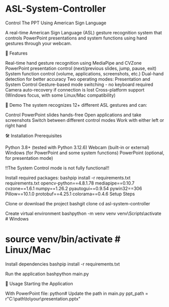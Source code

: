 # ASL-System-Controller
Control The PPT Using American Sign Language

A real-time American Sign Language (ASL) gesture recognition system that controls PowerPoint presentations and system functions using hand gestures through your webcam.

🌟 Features

Real-time hand gesture recognition using MediaPipe and CVZone
PowerPoint presentation control (next/previous slides, jump, pause, exit)
System function control (volume, applications, screenshots, etc.)
Dual-hand detection for better accuracy
Two operating modes: Presentation and System Control
Gesture-based mode switching - no keyboard required
Camera auto-recovery if connection is lost
Cross-platform support (Windows focus, with some Linux/Mac compatibility)

🎥 Demo
The system recognizes 12+ different ASL gestures and can:

Control PowerPoint slides hands-free
Open applications and take screenshots
Switch between different control modes
Work with either left or right hand

🛠️ Installation
Prerequisites

Python 3.8+ (tested with Python 3.12.6)
Webcam (built-in or external)
Windows (for PowerPoint and some system functions)
PowerPoint (optional, for presentation mode)

!!The System Control mode is not fully functional!!

Install required packages:
bashpip install -r requirements.txt
requirements.txt
opencv-python==4.8.1.78
mediapipe==0.10.7
cvzone==1.6.1
numpy==1.26.2
pyautogui==0.9.54
pywin32==306
Pillow==10.1.0
protobuf==4.25.1
colorama==0.4.6
Setup Steps

Clone or download the project
bashgit clone <repository-url>
cd asl-system-controller

Create virtual environment
bashpython -m venv venv
venv\Scripts\activate  # Windows
# source venv/bin/activate  # Linux/Mac

Install dependencies
bashpip install -r requirements.txt

Run the application
bashpython main.py


🚀 Usage
Starting the Application

With PowerPoint file:
python# Update the path in main.py
ppt_path = r"C:\path\to\your\presentation.pptx"
